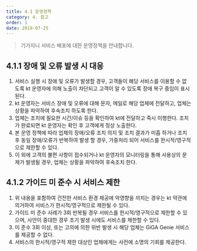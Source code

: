 ```yaml
---
title: 4.1 운영정책
category: 4. 참고
order: 1
date: 2019-07-25
---
```


> 기가지니 서비스 배포에 대한 운영정책을 안내합니다. 

## 4.1.1 장애 및 오류 발생 시 대응

1. 서비스 실행 시 장애 및 오류가 발생할 경우, 고객들이 해당 서비스를 이용할 수 없도록 kt 운영자에 의해 노출이 차단되고 고객이 알 수 있도록 장애 복구 중임이 표시된다.
2. kt 운영자는 서비스 장애 및 오류에 대해 문자, 메일로 해당 업체에 전달하고, 업체는 상황을 파악하여 후속조치 하도록 한다.
3. 업체는 조치에 필요한 시간/이슈 등을 확인하여 kt에 전달하고 즉시 이행한다. 조치가 완료되면 kt 운영자는 확인 후 고객에게 정상 노출한다.
4. 본 운영 정책에 따라 업체의 장애/오류 조치 의지 및 조치 결과가 미흡 하거나 조치 후 동일 장애/오류가 반복하여 발생 할 경우, 가중처리 되어 서비스를 한시적/영구적으로 제한할 수 있다.
5. 이 외에 고객의 불편 사항이 접수되거나 kt 운영자의 모니터링을 통해 사용상의 문제가 발생될 경우, 업체는 상황을 파악하여 후속조치 한다.

## 4.1.2 가이드 미 준수 시 서비스 제한

1. 위 내용을 포함하여 건전한 서비스 환경 제공에 악영향을 끼치는 경우는 kt 약관에 의거하여 서비스가 한시적/영구적으로 제한될 수 있다.
2. 가이드 미 준수 사례가 3회 반복될 경우 서비스를 한시적/영구적으로 제한할 수 있으며, 사안이 중대한 경우 초기 발생 시에도 서비스를 제한할 수 있다.
3. 미 준수 3회 이상, 또는 고의에 의한 위반 발생 시 해당 업체는 GiGA Genie 서비스를 제공할 수 없다.
4. 서비스의 한시적/영구적 제한 대상인 업체에게는 사전에 소명의 기회를 제공한다.